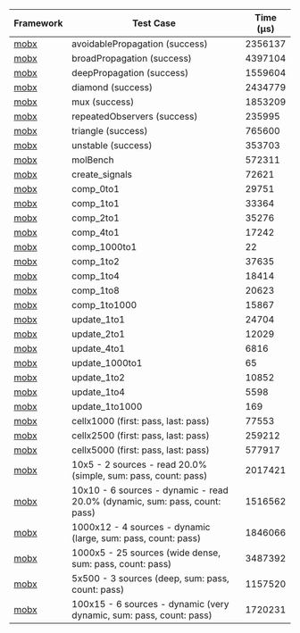 | Framework | Test Case | Time (μs) |
| --- | --- | --- |
| [mobx](https://github.com/mobxjs/mobx.dart) | avoidablePropagation (success) | 2356137 |
| [mobx](https://github.com/mobxjs/mobx.dart) | broadPropagation (success) | 4397104 |
| [mobx](https://github.com/mobxjs/mobx.dart) | deepPropagation (success) | 1559604 |
| [mobx](https://github.com/mobxjs/mobx.dart) | diamond (success) | 2434779 |
| [mobx](https://github.com/mobxjs/mobx.dart) | mux (success) | 1853209 |
| [mobx](https://github.com/mobxjs/mobx.dart) | repeatedObservers (success) | 235995 |
| [mobx](https://github.com/mobxjs/mobx.dart) | triangle (success) | 765600 |
| [mobx](https://github.com/mobxjs/mobx.dart) | unstable (success) | 353703 |
| [mobx](https://github.com/mobxjs/mobx.dart) | molBench | 572311 |
| [mobx](https://github.com/mobxjs/mobx.dart) | create_signals | 72621 |
| [mobx](https://github.com/mobxjs/mobx.dart) | comp_0to1 | 29751 |
| [mobx](https://github.com/mobxjs/mobx.dart) | comp_1to1 | 33364 |
| [mobx](https://github.com/mobxjs/mobx.dart) | comp_2to1 | 35276 |
| [mobx](https://github.com/mobxjs/mobx.dart) | comp_4to1 | 17242 |
| [mobx](https://github.com/mobxjs/mobx.dart) | comp_1000to1 | 22 |
| [mobx](https://github.com/mobxjs/mobx.dart) | comp_1to2 | 37635 |
| [mobx](https://github.com/mobxjs/mobx.dart) | comp_1to4 | 18414 |
| [mobx](https://github.com/mobxjs/mobx.dart) | comp_1to8 | 20623 |
| [mobx](https://github.com/mobxjs/mobx.dart) | comp_1to1000 | 15867 |
| [mobx](https://github.com/mobxjs/mobx.dart) | update_1to1 | 24704 |
| [mobx](https://github.com/mobxjs/mobx.dart) | update_2to1 | 12029 |
| [mobx](https://github.com/mobxjs/mobx.dart) | update_4to1 | 6816 |
| [mobx](https://github.com/mobxjs/mobx.dart) | update_1000to1 | 65 |
| [mobx](https://github.com/mobxjs/mobx.dart) | update_1to2 | 10852 |
| [mobx](https://github.com/mobxjs/mobx.dart) | update_1to4 | 5598 |
| [mobx](https://github.com/mobxjs/mobx.dart) | update_1to1000 | 169 |
| [mobx](https://github.com/mobxjs/mobx.dart) | cellx1000 (first: pass, last: pass) | 77553 |
| [mobx](https://github.com/mobxjs/mobx.dart) | cellx2500 (first: pass, last: pass) | 259212 |
| [mobx](https://github.com/mobxjs/mobx.dart) | cellx5000 (first: pass, last: pass) | 577917 |
| [mobx](https://github.com/mobxjs/mobx.dart) | 10x5 - 2 sources - read 20.0% (simple, sum: pass, count: pass) | 2017421 |
| [mobx](https://github.com/mobxjs/mobx.dart) | 10x10 - 6 sources - dynamic - read 20.0% (dynamic, sum: pass, count: pass) | 1516562 |
| [mobx](https://github.com/mobxjs/mobx.dart) | 1000x12 - 4 sources - dynamic (large, sum: pass, count: pass) | 1846066 |
| [mobx](https://github.com/mobxjs/mobx.dart) | 1000x5 - 25 sources (wide dense, sum: pass, count: pass) | 3487392 |
| [mobx](https://github.com/mobxjs/mobx.dart) | 5x500 - 3 sources (deep, sum: pass, count: pass) | 1157520 |
| [mobx](https://github.com/mobxjs/mobx.dart) | 100x15 - 6 sources - dynamic (very dynamic, sum: pass, count: pass) | 1720231 |
